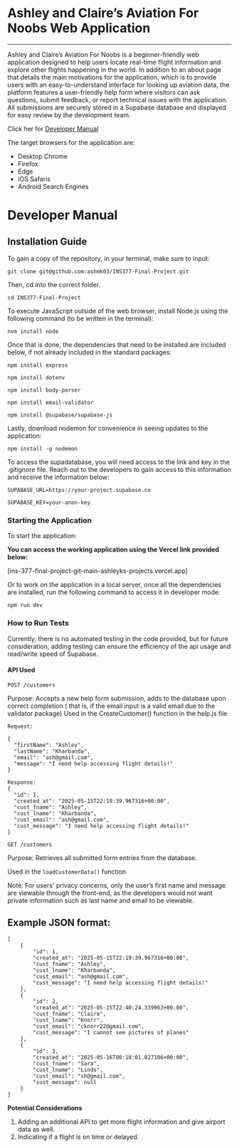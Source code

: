 # Ashley and Claire’s Aviation For Noobs Web Application
****
Ashley and Claire’s Aviation For Noobs is a beginner-friendly web application designed to help users locate real-time flight information and explore other flights happening in the world. In addition to an about page that details the main motivations for the application, which is to provide users with an easy-to-understand interface for looking up aviation data, the platform features a user-friendly help form where visitors can ask questions, submit feedback, or report technical issues with the application. All submissions are securely stored in a Supabase database and displayed for easy review by the development team.

Click her for [Developer Manual](#developermanual)

The target browsers for the application are:
- Desktop Chrome
- Firefox
- Edge
- iOS Safaris
- Android Search Engines

<a id="developermanual"></a>

# Developer Manual

## Installation Guide

To gain a copy of the repository, in your terminal, make sure to input:

`git clone git@github.com:ashmk03/INS377-Final-Project.git`

Then, cd into the correct folder. 

`cd INS377-Final-Project`

To execute JavaScript outside of the web browser, install Node.js using the following command (to be written in the terminal):

`nvm install node`

Once that is done, the dependencies that need to be installed are included below, if not already included in the standard packages: 

`npm install express`

`npm install dotenv`

`npm install body-parser`

`npm install email-validator`

`npm install @supabase/supabase-js`

Lastly, download nodemon for convenience in seeing updates to the application:

`npm install -g nodemon`

To access the supadatabase, you will need access to the link and key in the .gitignore file. Reach out to the developers to gain access to this information and receive the information below:

`SUPABASE_URL=https://your-project.supabase.co`

`SUPABASE_KEY=your-anon-key`

### Starting the Application

To start the application: 

**You can access the working application using the Vercel link provided below:**

[ins-377-final-project-git-main-ashleyks-projects.vercel.app]

Or to work on the application in a local server, once all the dependencies are installed, run the following command to access it in developer mode:

`npm run dev`

### How to Run Tests

Currently, there is no automated testing in the code provided, but for future consideration, adding testing can ensure the efficiency of the api usage and read/write speed of Supabase.  

#### API Used

`POST /customers`

Purpose: Accepts a new help form submission, adds to the database upon correct completion ( that is, if the email input is a valid email due to the validator package) 
Used in the CreateCustomer() function in the help.js file

```
Request:

{
  "firstName": "Ashley",
  "lastName": "Kharbanda",
  "email": "ash@gmail.com",
  "message": "I need help accessing flight details!"
}

Response:
{
  "id": 1,
  "created_at": "2025-05-15T22:19:39.967316+00:00",
  "cust_fname": "Ashley",
  "cust_lname": "Kharbanda",
  "cust_email": "ash@gmail.com",
  "cust_message": "I need help accessing flight details!"
}
```

`GET /customers`

Purpose: Retrieves all submitted form entries from the database.

Used in the `loadCustomerData()` function

Note: For users' privacy concerns, only the user’s first name and message are viewable through the front-end, as the developers would not want private information such as last name and email to be viewable. 

## Example JSON format:

```
[
	{
		"id": 1,
		"created_at": "2025-05-15T22:19:39.967316+00:00",
		"cust_fname": "Ashley",
		"cust_lname": "Kharbanda",
		"cust_email": "ash@gmail.com",
		"cust_message": "I need help accessing flight details!"
	},
	{
		"id": 2,
		"created_at": "2025-05-15T22:40:24.339963+00:00",
		"cust_fname": "Claire",
		"cust_lname": "Knorr",
		"cust_email": "cknorr22@gmail.com",
		"cust_message": "I cannot see pictures of planes"
	},
	{
		"id": 3,
		"created_at": "2025-05-16T00:18:01.027106+00:00",
		"cust_fname": "Sara",
		"cust_lname": "Linds",
		"cust_email": "sh@gmail.com",
		"cust_message": null
	}
]
```

**Potential Considerations**

1. Adding an additional API to get more flight information and give airport data as well.
2. Indicating if a flight is on time or delayed.
